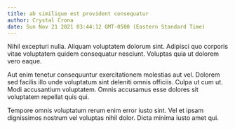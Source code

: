 ```yaml
---
title: ab similique est provident consequatur
author: Crystal Crona
date: Sun Nov 21 2021 03:44:12 GMT-0500 (Eastern Standard Time)
---
```

Nihil excepturi nulla. Aliquam voluptatem dolorum sint. Adipisci quo corporis vitae voluptatem quidem consequatur nesciunt. Voluptas quia ut dolorem vero eaque.

 Aut enim tenetur consequuntur exercitationem molestias aut vel. Dolorem sed facilis illo unde voluptatum sint deleniti omnis officiis. Culpa ut cum ut. Modi accusantium voluptatem. Omnis accusamus esse dolores sit voluptatem repellat quis qui.

 Tempore omnis voluptatum rerum enim error iusto sint. Vel et ipsam dignissimos nostrum vel voluptas nihil dolor. Dicta minima iusto amet qui.